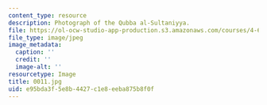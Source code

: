 ```yaml
---
content_type: resource
description: Photograph of the Qubba al-Sultaniyya.
file: https://ol-ocw-studio-app-production.s3.amazonaws.com/courses/4-615-the-architecture-of-cairo-spring-2002/e95bda3f5e8b4427c1e8eeba875b8f0f_0011.jpg
file_type: image/jpeg
image_metadata:
  caption: ''
  credit: ''
  image-alt: ''
resourcetype: Image
title: 0011.jpg
uid: e95bda3f-5e8b-4427-c1e8-eeba875b8f0f
---
```

